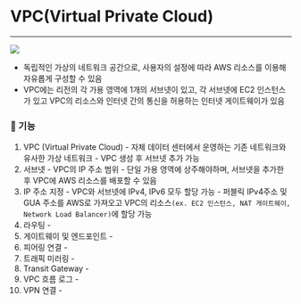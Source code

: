 # VPC(Virtual Private Cloud)
---
![](https://i.imgur.com/6HySO3B.png)

- 독립적인 가상의 네트워크 공간으로, 사용자의 설정에 따라 AWS 리소스를 이용해 자유롭게 구성할 수 있음
- VPC에는 리전의 각 가용 영역에 1개의 서브넷이 있고, 각 서브넷에 EC2 인스턴스가 있고 VPC의 리소스와 인터넷 간의 통신을 허용하는 인터넷 게이트웨이가 있음


### 📌 기능
1) VPC (Virtual Private Cloud)
	\- 자체 데이터 센터에서 운영하는 기존 네트워크와 유사한 가상 네트워크
	\- VPC 생성 후 서브넷 추가 가능
2) 서브넷
	\-  VPC의 IP 주소 범위
	\- 단일 가용 영역에 상주해야하며, 서브넷을 추가한 후 VPC에 AWS 리소스를 배포할 수 있음
3) IP 주소 지정
	\-  VPC와 서브넷에 IPv4, IPv6 모두 할당 가능
	\- 퍼블릭 IPv4주소 및 GUA 주소를 AWS로 가져오고 VPC의 리소스`(ex. EC2 인스턴스, NAT 게이트웨이, Network Load Balancer)`에 할당 가능
1) 라우팅
	\-
5) 게이트웨이 및 엔드포인트
	\-
6) 피어링 연결
	\-
7) 트래픽 미러링
	\-
8) Transit Gateway
	\-
9) VPC 흐름 로그
	\-
10) VPN 연결
	\- 

